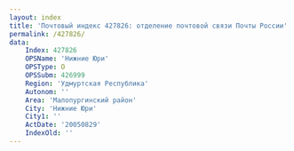 ```yaml
---
layout: index
title: 'Почтовый индекс 427826: отделение почтовой связи Почты России'
permalink: /427826/
data:
    Index: 427826
    OPSName: 'Нижние Юри'
    OPSType: О
    OPSSubm: 426999
    Region: 'Удмуртская Республика'
    Autonom: ''
    Area: 'Малопургинский район'
    City: 'Нижние Юри'
    City1: ''
    ActDate: '20050829'
    IndexOld: ''
---
```

